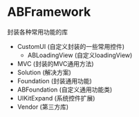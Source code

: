 # ABFramework
封装各种常用功能的库

- CustomUI            (自定义封装的一些常用控件)
  - ABLoadingView     (自定义loadingView)
- MVC                 (封装的MVC通用方法)
- Solution            (解决方案)
- Foundation	      (封装通用功能)
 - ABFoundation       (自定义通用功能类)
- UIKitExpand         (系统控件扩展)
- Vendor              (第三方库)
